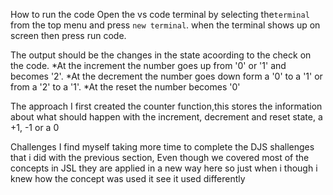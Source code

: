 How to run the code
Open the vs code terminal by selecting the`terminal` from the top menu and press `new terminal`.
when the terminal shows up on screen then press run code.

The output should be the changes in the state acoording to the check on the code.
*At the increment the number goes up from '0' or '1' and becomes '2'. 
*At the decrement the number goes down form a '0' to a '1' or from a '2' to a '1'.
*At the reset the number becomes '0'

The approach
I first created the counter function,this stores the information about what should happen with the increment, decrement and reset state, a +1, -1 or a 0

Challenges
I find myself taking more time to complete the DJS shallenges that i did with the previous section, Even though we covered most of the concepts in JSL they are applied in a new way here so just when i though i knew how the concept was used it see it used differently
